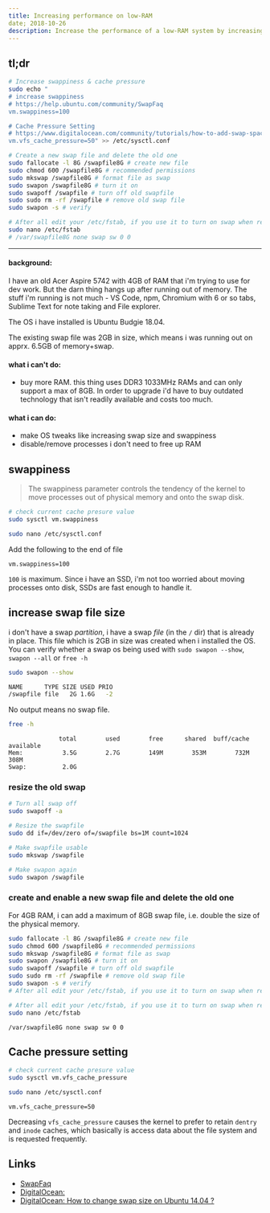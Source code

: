 ```yaml
---
title: Increasing performance on low-RAM
date; 2018-10-26
description: Increase the performance of a low-RAM system by increasing swap space, swappiness and decreasing cache pressure. Basically, make it not hang.
---
```


tl;dr
---

```bash
# Increase swappiness & cache pressure
sudo echo "
# increase swappiness
# https://help.ubuntu.com/community/SwapFaq
vm.swappiness=100

# Cache Pressure Setting
# https://www.digitalocean.com/community/tutorials/how-to-add-swap-space-on-ubuntu-18-04
vm.vfs_cache_pressure=50" >> /etc/sysctl.conf

# Create a new swap file and delete the old one
sudo fallocate -l 8G /swapfile8G # create new file
sudo chmod 600 /swapfile8G # recommended permissions
sudo mkswap /swapfile8G # format file as swap
sudo swapon /swapfile8G # turn it on
sudo swapoff /swapfile # turn off old swapfile
sudo sudo rm -rf /swapfile # remove old swap file
sudo swapon -s # verify 

# After all edit your /etc/fstab, if you use it to turn on swap when reboot, to switch /swapfile to /swapfile8G
sudo nano /etc/fstab
# /var/swapfile8G none swap sw 0 0
```

---

#### background:
I have an old Acer Aspire 5742 with 4GB of RAM that i'm trying to use for dev work. But the darn thing hangs up after running out of memory. The stuff i'm running is not much - VS Code, npm, Chromium with 6 or so tabs, Sublime Text for note taking and File explorer. 

The OS i have installed is Ubuntu Budgie 18.04.

The existing swap file was 2GB in size, which means i was running out on apprx. 6.5GB of memory+swap.

#### what i can't do:

- buy more RAM. this thing uses DDR3 1033MHz RAMs and can only support a max of 8GB. In order to upgrade i'd have to buy outdated technology that isn't readily available and costs too much.

#### what i can do:
- make OS tweaks like increasing swap size and swappiness
- disable/remove processes i don't need to free up RAM

## swappiness

> The swappiness parameter controls the tendency of the kernel to move processes out of physical memory and onto the swap disk.

```bash
# check current cache presure value
sudo sysctl vm.swappiness
```

```bash
sudo nano /etc/sysctl.conf
```

Add the following to the end of file

```
vm.swappiness=100
```

`100` is maximum. Since i have an SSD, i'm not too worried about moving processes onto disk, SSDs are fast enough to handle it.

## increase swap file size
i don't have a swap _partition_, i have a swap _file_ (in the `/` dir) that is already in place. This file which is 2GB in size was created when i installed the OS. You can verify whether a swap os being used with `sudo swapon --show`, `swapon --all` or `free -h`

```bash
sudo swapon --show
```

```bash
NAME      TYPE SIZE USED PRIO
/swapfile file   2G 1.6G   -2
```

No output means no swap file.

```bash
free -h
```

```
              total        used        free      shared  buff/cache   available
Mem:           3.5G        2.7G        149M        353M        732M        308M
Swap:          2.0G   
```

### resize the old swap

```bash
# Turn all swap off
sudo swapoff -a

# Resize the swapfile
sudo dd if=/dev/zero of=/swapfile bs=1M count=1024

# Make swapfile usable
sudo mkswap /swapfile

# Make swapon again
sudo swapon /swapfile
```

### create and enable a new swap file and delete the old one

For 4GB RAM, i can add a maximum of 8GB swap file, i.e. double the size of the physical memory.

```bash
sudo fallocate -l 8G /swapfile8G # create new file
sudo chmod 600 /swapfile8G # recommended permissions
sudo mkswap /swapfile8G # format file as swap
sudo swapon /swapfile8G # turn it on
sudo swapoff /swapfile # turn off old swapfile
sudo sudo rm -rf /swapfile # remove old swap file
sudo swapon -s # verify 
# After all edit your /etc/fstab, if you use it to turn on swap when reboot, to switch /swapfile to /swapfile8G
```

```bash
# After all edit your /etc/fstab, if you use it to turn on swap when reboot, to switch /swapfile to /swapfile8G
sudo nano /etc/fstab
```

```
/var/swapfile8G none swap sw 0 0
```

## Cache pressure setting

```bash
# check current cache presure value
sudo sysctl vm.vfs_cache_pressure
```

```bash
sudo nano /etc/sysctl.conf
```

```
vm.vfs_cache_pressure=50
```

Decreasing `vfs_cache_pressure` causes the kernel to prefer to retain `dentry` and `inode` caches, which basically is access data about the file system and is requested frequently.

Links
---

- [SwapFaq](https://help.ubuntu.com/community/SwapFaq)
- [DigitalOcean: ](https://www.digitalocean.com/community/tutorials/how-to-add-swap-space-on-ubuntu-18-04)
- [DigitalOcean: How to change swap size on Ubuntu 14.04 ?](https://www.digitalocean.com/community/questions/how-to-change-swap-size-on-ubuntu-14-04)